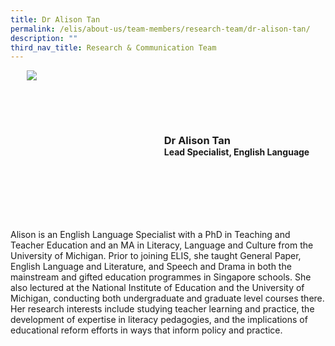 ```yaml
---
title: Dr Alison Tan
permalink: /elis/about-us/team-members/research-team/dr-alison-tan/
description: ""
third_nav_title: Research & Communication Team
---
```

<div class="flex">
	<div class="imgCrop">
		<img src="/images/Team%20Members/Alison_Use%20for%20website.jpg.jpg" class="m-0"></div>
		<div class="flex-col">
		<h3 class="m-0"><strong>Dr Alison Tan</strong></h3>
		<strong>Lead Specialist, English Language</strong>
	</div>
	</div>

<style>
	.m-0 {
		margin: 0 !important;
	}
	.flex {
		display: flex;
		justify-content: center;
		align-items: center; 
		gap: 20px;
	flex-wrap:wrap;
	}
.imgCrop {
    width: 200px !important;
    aspect-ratio: 5/6;
	overflow: hidden;
}
	.flex-col {
		display: flex;
		flex-direction: column;
	}
</style>

		 
Alison is an English Language Specialist with a PhD in Teaching and Teacher Education and an MA in Literacy, Language and Culture from the University of Michigan. Prior to joining ELIS, she taught General Paper, English Language and Literature, and Speech and Drama in both the mainstream and gifted education programmes in Singapore schools. She also lectured at the National Institute of Education and the University of Michigan, conducting both undergraduate and graduate level courses there. Her research interests include studying teacher learning and practice, the development of expertise in literacy pedagogies, and the implications of educational reform efforts in ways that inform policy and practice.